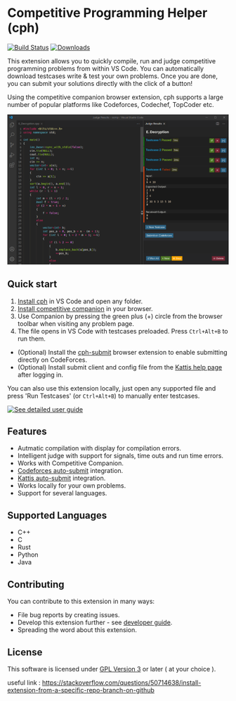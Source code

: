 # Competitive Programming Helper (cph)

[![Build Status](https://img.shields.io/endpoint.svg?url=https%3A%2F%2Factions-badge.atrox.dev%2Fagrawal-d%2Fcph%2Fbadge%3Fref%3Dmain&style=flat)](https://actions-badge.atrox.dev/agrawal-d/cph/goto?ref=main)
[![Downloads](https://img.shields.io/visual-studio-marketplace/d/DivyanshuAgrawal.competitive-programming-helper)](https://marketplace.visualstudio.com/items?itemName=DivyanshuAgrawal.competitive-programming-helper)

This extension allows you to quickly compile, run and judge competitive
programming problems from within VS Code. You can automatically download
testcases write & test your own problems. Once you are done, you can submit your
solutions directly with the click of a button!

Using the competitive companion browser extension, cph supports a large number
of popular platforms like Codeforces, Codechef, TopCoder etc.

![Screenshot](screenshots/screenshot-main.png)

## Quick start

1. [Install cph](https://marketplace.visualstudio.com/items?itemName=DivyanshuAgrawal.competitive-programming-helper)
   in VS Code and open any folder.
1. [Install competitive companion](https://github.com/jmerle/competitive-companion#readme)
   in your browser.
1. Use Companion by pressing the green plus (+) circle from the browser toolbar
   when visiting any problem page.
1. The file opens in VS Code with testcases preloaded. Press `Ctrl+Alt+B` to run
   them.

-   (Optional) Install the [cph-submit](https://github.com/agrawal-d/cph-submit)
    browser extension to enable submitting directly on CodeForces.
-   (Optional) Install submit client and config file from the
    [Kattis help page](https://open.kattis.com/help/submit) after logging in.

You can also use this extension locally, just open any supported file and press
'Run Testcases' (or `Ctrl+Alt+B`) to manually enter testcases.

[![See detailed user guide](https://img.shields.io/badge/-Read%20detailed%20usage%20guide-blue?style=for-the-badge)](docs/user-guide.md)

## Features

-   Autmatic compilation with display for compilation errors.
-   Intelligent judge with support for signals, time outs and run time errors.
-   Works with Competitive Companion.
-   [Codeforces auto-submit](https://github.com/agrawal-d/cph-submit)
    integration.
-   [Kattis auto-submit](docs/user-guide.md) integration.
-   Works locally for your own problems.
-   Support for several languages.

## Supported Languages

-   C++
-   C
-   Rust
-   Python
-   Java

## Contributing

You can contribute to this extension in many ways:

-   File bug reports by creating issues.
-   Develop this extension further - see [developer guide](docs/dev-guide.md).
-   Spreading the word about this extension.

## License

This software is licensed under [GPL Version 3](LICENSE) or later ( at your
choice ).

useful link : https://stackoverflow.com/questions/50714638/install-extension-from-a-specific-repo-branch-on-github
